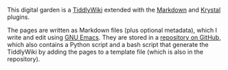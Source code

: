 This digital garden is a [TiddlyWiki](https://tiddlywiki.com/) extended with the [Markdown](https://github.com/Jermolene/TiddlyWiki5/tree/master/plugins/tiddlywiki/markdown) and [Krystal](https://github.com/crazko/krystal) plugins.

The pages are written as Markdown files (plus optional metadata), which I write and edit using [GNU Emacs](https://www.gnu.org/software/emacs/). They are stored in a [repository on GitHub](https://github.com/khinsen/science-in-the-digital-era), which also contains a Python script and a bash script that generate the TiddlyWiki by adding the pages to a template file (which is also in the repository).
